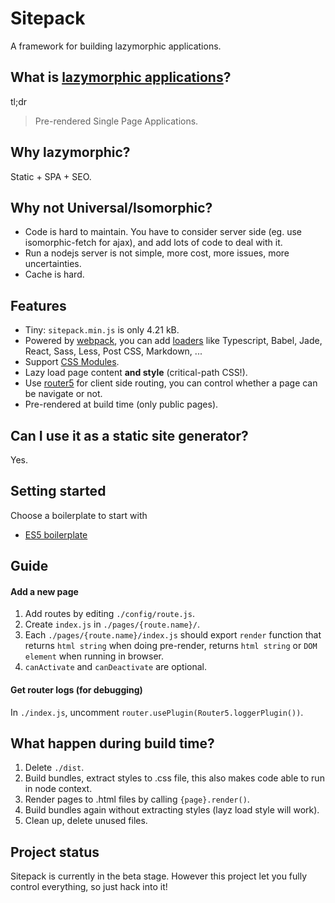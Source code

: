 # Sitepack
A framework for building lazymorphic applications.

## What is [lazymorphic applications](https://blog.andyet.com/2015/05/18/lazymorphic-apps-bringing-back-static-web)?
tl;dr
> Pre-rendered Single Page Applications.

## Why lazymorphic?
Static + SPA + SEO.

## Why not Universal/Isomorphic?
- Code is hard to maintain. You have to consider server side (eg. use isomorphic-fetch for ajax), and add lots of code to deal with it.
- Run a nodejs server is not simple, more cost, more issues, more uncertainties.
- Cache is hard.

## Features
- Tiny: `sitepack.min.js` is only 4.21 kB.
- Powered by [webpack](https://webpack.github.io/), you can add [loaders](https://webpack.github.io/docs/list-of-loaders.html) like Typescript, Babel, Jade, React, Sass, Less, Post CSS, Markdown, ...
- Support [CSS Modules](https://github.com/css-modules/css-modules).
- Lazy load page content **and style** (critical-path CSS!).
- Use [router5](http://router5.github.io/) for client side routing, you can control whether a page can be navigate or not.
- Pre-rendered at build time (only public pages).

## Can I use it as a static site generator?
Yes.

## Setting started
Choose a boilerplate to start with
- [ES5 boilerplate](https://github.com/sitepack/es5-boilerplate)

## Guide
#### Add a new page
1. Add routes by editing `./config/route.js`.
2. Create `index.js` in `./pages/{route.name}/`.
3. Each `./pages/{route.name}/index.js` should export `render` function that returns `html string` when doing pre-render, returns `html string` or `DOM element` when running in browser.
4. `canActivate` and `canDeactivate` are optional.

#### Get router logs (for debugging)
In `./index.js`, uncomment `router.usePlugin(Router5.loggerPlugin())`.

## What happen during build time?
1. Delete `./dist`.
2. Build bundles, extract styles to .css file, this also makes code able to run in node context.
3. Render pages to .html files by calling `{page}.render()`.
4. Build bundles again without extracting styles (layz load style will work).
5. Clean up, delete unused files.

## Project status
Sitepack is currently in the beta stage. However this project let you fully control everything, so just hack into it!
